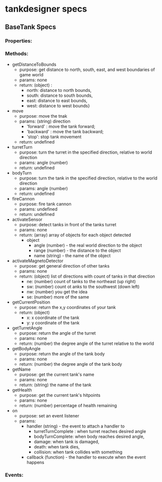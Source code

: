 # tankdesigner specs

## BaseTank Specs

### Properties:

### Methods:
- getDistanceToBounds
	- purpose: get distance to north, south, east, and west boundaries of game world
	- params: none
	- return: (object) : 
		- north: distance to north bounds, 
		- south: distance to south bounds, 
		- east: distance to east bounds, 
		- west: distance to west bounds}
- move
	- purpose: move the tnak
	- params: (string) direction
		- 'forward' : move the tank forward;
		- 'backward' : move the tank backward;
		- 'stop': stop tank movement
	- return: undefined
- turretTurn
	- purpose: turn the turret in the specified direction, relative to world direction
	- params: angle (number)
	- return: undefined
- bodyTurn
	- purpose: turn the tank in the specified direction, relative to the world direction
	- params: angle (number)
	- return: undefined
- fireCannon
	- purpose: fire tank cannon
	- params: undefined
	- return: undefined
- activateSensor
	- purpose: detect tanks in front of the tanks turret
	- params: none
	- return: (array) array of objects for each object detected
		- object
			- angle (number) - the real world direction to the object
			- range (number) - the distance to the object
			- name (string) - the name of the object
- activateMagnetoDetector
	- purpose: get general direction of other tanks
	- params: none
	- return: (object) list of directions with count of tanks in that direction
		- ne: (number) count of tanks to the northeast (up right)
		- sw: (number) count ot anks to the southwest (down left)
		- nw: (number) you get the idea
		- se: (number) more of the same
- getCurrentPosition
	- purpose: return the x,y coordinates of your tank
	- return: (object)
		- x: x coordinate of the tank
		- y: y coordinate of the tank
- getTurretAngle
	- purpose: return the angle of the turret
	- params: none
	- return: (number) the degree angle of the turret relative to the world
- getBodyAngle
	- purpose: return the angle of the tank body
	- params: none
	- return: (number) the degree angle of the tank body
- getName
	- purpose: get the current tank's name
	- params: none
	- return: (string) the name of the tank
- getHealth
	- purpose: get the current tank's hitpoints
	- params: none
	- return: (number) percentage of health remaining
- on
	- purpose: set an event listener
	- params:
		- handler (string) - the event to attach a handler to
			- turretTurnComplete : when turret reaches desired angle
			- bodyTurnComplete: when body reaches desired angle,
			- damage: when tank is damaged,
			- death: when tank dies,
			- collision: when tank collides with something
		- callback (function) - the handler to execute when the event happens










### Events: